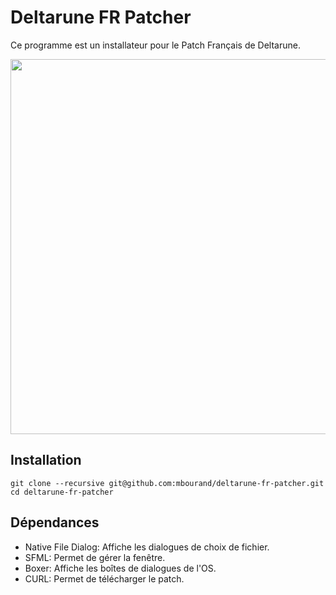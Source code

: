 # Deltarune FR Patcher
Ce programme est un installateur pour le Patch Français de Deltarune.

<p align="center"><img src="https://raw.githubusercontent.com/mbourand/deltarune-fr-patcher/master/.illustration/screenshot.png" width="600px"></p>

## Installation
```
git clone --recursive git@github.com:mbourand/deltarune-fr-patcher.git
cd deltarune-fr-patcher
```

## Dépendances
- Native File Dialog: Affiche les dialogues de choix de fichier.
- SFML: Permet de gérer la fenêtre.
- Boxer: Affiche les boîtes de dialogues de l'OS.
- CURL: Permet de télécharger le patch.
